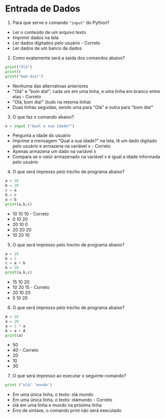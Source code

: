 # Entrada de Dados
1. Para que serve o comando ``` "input" ``` do Python?
- Ler o conteúdo de um arquivo texto
- Imprimir dados na tela
- Ler dados digitados pelo usuário  -  Correto 
- Ler dados de um banco de dados

2. Como exatamente será a saída dos comandos abaixo?
```py
print("Olá")
print()
print("bom dia!")
```
- Nenhuma das alternativas anteriores
- "Olá" e "bom dia!", cada um em uma linha, e uma linha em branco entre elas  -  Correto 
- "Olá, bom dia!" (tudo na mesma linha)
- Duas linhas seguidas, sendo uma para "Olá" e outra para "bom dia!"

3. O que faz o comando abaixo? 
```py
x = input ("Qual a sua idade?")
```
- Pergunta a idade do usuário
- Imprime a mensagem "Qual a sua idade?" na tela, lê um dado digitado pelo usuário e armazena na variável x  -  Correto 
- Apenas armazena um dado na variável x
- Compara se o valor armazenado na variável x é igual a idade informada pelo usuário

4. O que será impresso pelo trecho de programa abaixo?
```py
a = 10
b = 20
c = a
b = c
a = b
print(a,b,c)
```
- 10 10 10  -  Correto 
- 0 10 20
- 20 10 0
- 20 20 20
- 10 20 10

5. O que será impresso pelo trecho de programa abaixo?
```py
a = 10
b = 5
c = a + b
b = 20
print(a,b,c)
```
- 15 10 20
- 10 20 15  -  Correto 
- 20 10 20
- 5 10 20

6. O que será impresso pelo trecho de programa abaixo? 
```py
A = 10
a = 20
a = 2 * a
A = a + A
print(a)
```
- 50
- 40  -  Correto 
- 20
- 10
- 30


7. O que será impresso ao executar o seguinte comando? 
```py
print ("olá" 'mundo')
```
- Em uma única linha, o texto: olá mundo
- Em uma única linha, o texto: olámundo  -  Correto 
- olá em uma linha e mundo na próxima linha
- Erro de sintaxe, o comando print não será executado
